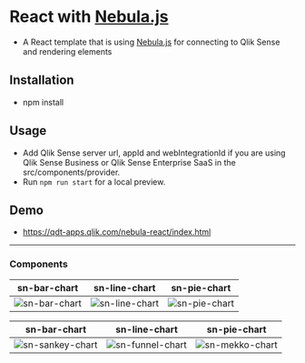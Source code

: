 # React with [Nebula.js](https://github.com/qlik-oss/nebula.js/)

- A React template that is using [Nebula.js](https://github.com/qlik-oss/nebula.js/) for connecting to Qlik Sense and rendering elements

## Installation
- npm install

## Usage
- Add Qlik Sense server url, appId and webIntegrationId if you are using Qlik Sense Business or Qlik Sense Enterprise SaaS in the src/components/provider.
- Run `npm run start` for a local preview.

## Demo
- https://qdt-apps.qlik.com/nebula-react/index.html

---

### Components

| sn-bar-chart | sn-line-chart | sn-pie-chart |
| :----:| :----: |:----: |
| ![sn-bar-chart](src/assets/barchart.png)  | ![sn-line-chart](src/assets/linechart.png) | ![sn-pie-chart](src/assets/piechart.png) |


| sn-bar-chart | sn-line-chart | sn-pie-chart |
| :----:| :----: |:----: |
| ![sn-sankey-chart](src/assets/sankeychart.png)  | ![sn-funnel-chart](src/assets/funnelchart.png) | ![sn-mekko-chart](src/assets/mekkochart.png) |
